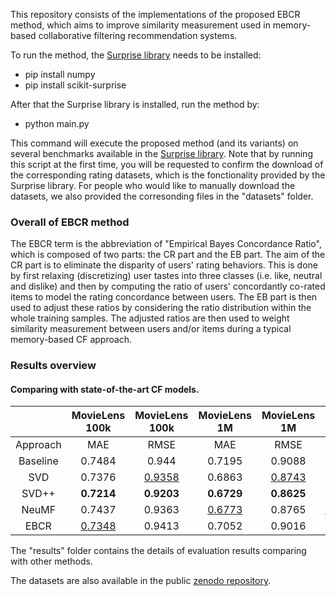 This repository consists of the implementations of the proposed EBCR method, which aims to improve similarity measurement used in memory-based collaborative filtering recommendation systems.

To run the method, the [Surprise library](http://surpriselib.com/) needs to be installed:
  -	pip install numpy
  -	pip install scikit-surprise

After that the Surprise library is installed, run the method by:
  -	python main.py

This command will execute the proposed method (and its variants) on several benchmarks available in the [Surprise library](http://surpriselib.com/). Note that by running this script at the first time, you will be requested to confirm the download of the corresponding rating datasets, which is the fonctionality provided by the Surprise library. For people who would like to manually download the datasets, we also provided the corresonding files in the "datasets" folder.

### Overall of EBCR method

The EBCR term is the abbreviation of "Empirical Bayes Concordance Ratio", which is composed of two parts: the CR part and the EB part. The aim of the CR part is to eliminate the disparity of users' rating behaviors. This is done by first relaxing (discretizing) user tastes into three classes (i.e. like, neutral and dislike) and then by computing the ratio of users' concordantly co-rated items to model the rating concordance between users. The EB part is then used to adjust these ratios by considering the ratio distribution within the whole training samples. The adjusted ratios are then used to weight similarity measurement between users and/or items during a typical memory-based CF approach.

### Results overview

#### Comparing with state-of-the-art CF models.

|          | MovieLens 100k | MovieLens 100k | MovieLens 1M | MovieLens 1M | Jester | Jester |
|:--------:|:--------------:|:--------------:|:------------:|:------------:|:------:|:------:|
| Approach |       MAE      |      RMSE      |      MAE     |     RMSE     |   MAE  |  RMSE  |
| Baseline |     0.7484     |      0.944     |    0.7195    |    0.9088    | 3.3982 | 4.3134 |
|    SVD   |     0.7376     |     <ins>0.9358</ins>     |    0.6863    |    <ins>0.8743</ins>    | 3.3713 | 4.5004 |
|   SVD++  |     **0.7214**     |     **0.9203**     |    **0.6729**    |    **0.8625**    | 3.6209 | 4.9042 |
|   NeuMF  |     0.7437     |     0.9363     |    <ins>0.6773</ins>    |    0.8765    | <ins>3.0375</ins> | <ins>4.1376</ins> |
|   EBCR   |     <ins>0.7348</ins>     |     0.9413     |    0.7052    |    0.9016    | **3.0158** | **4.1008** |

The "results" folder contains the details of evaluation results comparing with other methods.

The datasets are also available in the public [zenodo repository](https://doi.org/10.5281/zenodo.5013115).
